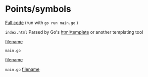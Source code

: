 # Points/symbols
[Full code](http://example.com) (run with `go run main.go`  )

[](example6/wasm/index.html ':include :type=iframe width=100% height=500px')


`index.html` Parsed by Go's [html/template](https://pkg.go.dev/html/template) or another templating tool

[filename](/example6/golang/index.html ':include :type=code')



`main.go` 

[filename](/example6/common/common.go ':include :type=code :fragment=demo')

`main.go`
[filename](/example6/golang/main.go ':include :type=code')



